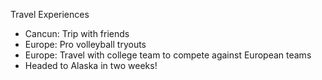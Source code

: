 Travel Experiences
 * Cancun: Trip with friends
 * Europe: Pro volleyball tryouts
 * Europe: Travel with college team to compete against European teams
 * Headed to Alaska in two weeks!
